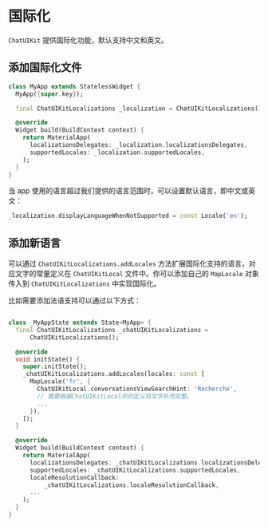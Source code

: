 # 国际化

<Toc />

`ChatUIKit` 提供国际化功能，默认支持中文和英文。

## 添加国际化文件

```dart
class MyApp extends StatelessWidget {
  MyApp({super.key});

  final ChatUIKitLocalizations _localization = ChatUIKitLocalizations();

  @override
  Widget build(BuildContext context) {
    return MaterialApp(
      localizationsDelegates: _localization.localizationsDelegates,
      supportedLocales: _localization.supportedLocales,
    );
  }
}
```

当 app 使用的语言超过我们提供的语言范围时，可以设置默认语言，即中文或英文：

```dart
_localization.displayLanguageWhenNotSupported = const Locale('en');
```

## 添加新语言

可以通过 `ChatUIKitLocalizations.addLocales` 方法扩展国际化支持的语言，对应文字的常量定义在 `ChatUIKitLocal` 文件中。你可以添加自己的 `MapLocale` 对象传入到 `ChatUIKitLocalizations` 中实现国际化。

比如需要添加法语支持可以通过以下方式：

```dart

class _MyAppState extends State<MyApp> {
  final ChatUIKitLocalizations _chatUIKitLocalizations =
      ChatUIKitLocalizations();

  @override
  void initState() {
    super.initState();
    _chatUIKitLocalizations.addLocales(locales: const [
      MapLocale('fr', {
        ChatUIKitLocal.conversationsViewSearchHint: 'Recherche',
        // 需要根据ChatUIKitLocal中的定义将文字补充完整。
        ...
      }),
    ]);
  }

  @override
  Widget build(BuildContext context) {
    return MaterialApp(
      localizationsDelegates: _chatUIKitLocalizations.localizationsDelegates,
      supportedLocales: _chatUIKitLocalizations.supportedLocales,
      localeResolutionCallback:
          _chatUIKitLocalizations.localeResolutionCallback,
      ...
    );
  }
}
```